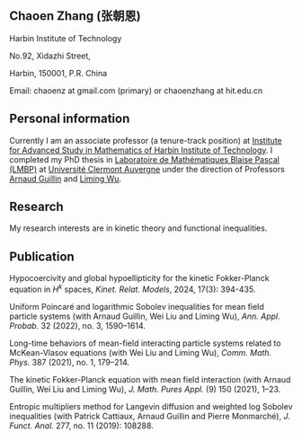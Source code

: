 ## Chaoen Zhang (张朝恩)


Harbin Institute of Technology

No.92, Xidazhi Street, 

Harbin, 150001, P.R. China

Email:  chaoenz at gmail.com (primary)
   or  chaoenzhang at hit.edu.cn 



## Personal information

Currently I am an associate professor (a tenure-track position) at [Institute for Advanced Study in Mathematics of Harbin Institute of Technology](http://im.hit.edu.cn/). I completed my PhD thesis in [Laboratoire de Mathématiques Blaise Pascal (LMBP)](https://lmbp.uca.fr/) at [Université Clermont Auvergne](https://uca.fr/) under the direction of Professors [Arnaud Guillin](https://lmbp.uca.fr/~guillin/) and [Liming Wu](https://lmbp.uca.fr/~wuliming/).  



## Research

My research interests are in kinetic theory and functional inequalities.  



## Publication

Hypocoercivity and global hypoellipticity for the kinetic Fokker-Planck equation in $H^k$ spaces, *Kinet. Relat. Models*, 2024, 17(3): 394-435.

Uniform Poincaré and logarithmic Sobolev inequalities for mean field particle systems (with Arnaud Guillin, Wei Liu and Liming Wu), *Ann. Appl. Probab.* 32 (2022), no. 3, 1590–1614.

Long-time behaviors of mean-field interacting particle systems related to McKean-Vlasov equations (with Wei Liu and Liming Wu), *Comm. Math. Phys.* 387 (2021), no. 1, 179–214.

The kinetic Fokker-Planck equation with mean field interaction (with Arnaud Guillin, Wei Liu and Liming Wu),  *J. Math. Pures Appl.* (9) 150 (2021), 1–23.

Entropic multipliers method for Langevin diffusion and weighted log Sobolev inequalities (with Patrick Cattiaux, Arnaud Guillin and Pierre Monmarché), *J. Funct. Anal.* 277, no. 11 (2019): 108288.
